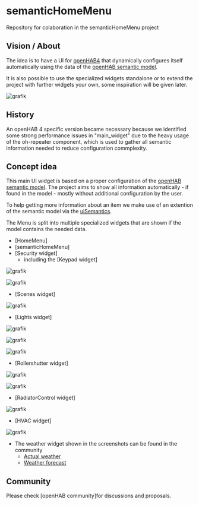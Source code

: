 # semanticHomeMenu
Repository for colaboration in the semanticHomeMenu project

## Vision / About
The idea is to have a UI for [openHAB4](https://www.openhab.org/) that dynamically  configures itself automatically using the data of the [openHAB semantic model](https://www.openhab.org/docs/tutorial/model.html#semantic-model).

It is also possible to use the specialized widgets standalone or to extend the project with further widgets your own, some inspiration will be given later.

![grafik](https://github.com/hmerk/semanticHomeMenu/blob/main/screenshots/semanticHomeMenu2_dark.jpg)

## History
An openHAB 4 specific version became necessary because we identified some strong performance issues in "main_widget" due to the heavy usage of the oh-repeater component, which is used to gather all semantic information needed to reduce configuration commplexity.

## Concept idea
This main UI widget is based on a proper configuration of the [openHAB semantic model](https://www.openhab.org/docs/tutorial/model.html#semantic-model). The project aims to show all information automatically - if found in the model - mostly without additional configuration by the user.

To help getting more information about an item we make use of an extention of the semantic model via the [uiSemantics](https://community.openhab.org/t/semantic-ui-using-enriched-semantic-to-ease-ui-creation/116882).

The Menu is split into multiple specialized widgets that are shown if the model contains the needed data.

* [HomeMenu]
* [semanticHomeMenu]
* [Security widget]
  * including the [Keypad widget]
  
![grafik](https://github.com/hmerk/semanticHomeMenu/blob/main/screenshots/Security_dark.jpg)
  
![grafik](https://github.com/hmerk/semanticHomeMenu/blob/main/screenshots/SecurityKeypad_dark.jpg)
* [Scenes widget]
  
![grafik](https://github.com/hmerk/semanticHomeMenu/blob/main/screenshots/Scene_dark.jpg)
* [Lights widget]
  
![grafik](https://github.com/hmerk/semanticHomeMenu/blob/main/screenshots/SwitchableLight_dark.jpg)
  
![grafik](https://github.com/hmerk/semanticHomeMenu/blob/main/screenshots/DimmableLight_dark.jpg)
  
![grafik](https://github.com/hmerk/semanticHomeMenu/blob/main/screenshots/ColorLight_dark.jpg)
* [Rollershutter widget]
  
![grafik](https://github.com/hmerk/semanticHomeMenu/blob/main/screenshots/Rollershutter_dark.jpg)
  
![grafik](https://github.com/hmerk/semanticHomeMenu/blob/main/screenshots/RollershutterExpanded_dark.jpg)
* [RadiatorControl widget]
  
![grafik](https://github.com/hmerk/semanticHomeMenu/blob/main/screenshots/RadiatorControl_dark.jpg)
* [HVAC widget]
  
![grafik](https://github.com/hmerk/semanticHomeMenu/blob/main/screenshots/HVAC_dark.jpg)
* The weather widget shown in the screenshots can be found in the community
  * [Actual weather](https://community.openhab.org/t/oh3-main-ui-examples/117928/22)
  * [Weather forecast](https://community.openhab.org/t/oh3-main-ui-examples/117928/30)
  
## Community
Please check [openHAB community]for discussions and proposals.


